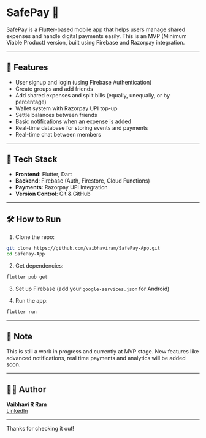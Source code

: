 # SafePay 💸

SafePay is a Flutter-based mobile app that helps users manage shared expenses and handle digital payments easily. This is an MVP (Minimum Viable Product) version, built using Firebase and Razorpay integration.

---

## 📱 Features

- User signup and login (using Firebase Authentication)
- Create groups and add friends
- Add shared expenses and split bills (equally, unequally, or by percentage)
- Wallet system with Razorpay UPI top-up
- Settle balances between friends
- Basic notifications when an expense is added
- Real-time database for storing events and payments
- Real-time chat between members

---

## 🚀 Tech Stack

- **Frontend**: Flutter, Dart
- **Backend**: Firebase (Auth, Firestore, Cloud Functions)
- **Payments**: Razorpay UPI Integration
- **Version Control**: Git & GitHub

---

## 🛠️ How to Run

1. Clone the repo:

```bash
git clone https://github.com/vaibhaviram/SafePay-App.git
cd SafePay-App
```

2. Get dependencies:

```bash
flutter pub get
```

3. Set up Firebase (add your `google-services.json` for Android)

4. Run the app:

```bash
flutter run
```

---

## 📌 Note

This is still a work in progress and currently at MVP stage. New features like advanced notifications, real time payments and analytics will be added soon.

---

## 👩‍💻 Author

**Vaibhavi R Ram**  
[LinkedIn](https://linkedin.com/in/vaibhaviram)

---

Thanks for checking it out!
